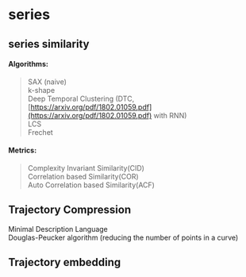 # series

## series similarity

#### Algorithms:

> SAX \(naive\)  
> k-shape  
> Deep Temporal Clustering \(DTC, [https://arxiv.org/pdf/1802.01059.pdf](https://arxiv.org/pdf/1802.01059.pdf) with RNN\)  
> LCS  
> Frechet

#### Metrics:

> Complexity Invariant Similarity\(CID\)  
> Correlation based Similarity\(COR\)  
> Auto Correlation based Similarity\(ACF\)



## Trajectory Compression​

Minimal Description Language ​   
Douglas-Peucker algorithm​ \(reducing the number of points in a curve\)



## Trajectory embedding

​

